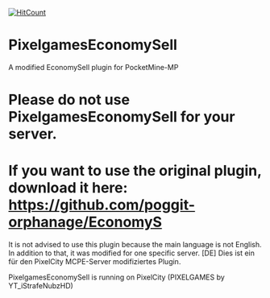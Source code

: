 [![HitCount](http://hits.dwyl.io/YTiStrafeNubzHD/PixelgamesEconomySell.svg)](http://hits.dwyl.io/YTiStrafeNubzHD/PixelgamesEconomySell)

# PixelgamesEconomySell

A modified EconomySell plugin for PocketMine-MP

# Please do not use PixelgamesEconomySell for your server.
# If you want to use the original plugin, download it here: https://github.com/poggit-orphanage/EconomyS

It is not advised to use this plugin because the main language is not English. In addition to that, it was modified for one specific server.
[DE] Dies ist ein für den PixelCity MCPE-Server modifiziertes Plugin.

PixelgamesEconomySell is running on PixelCity (PIXELGAMES by YT_iStrafeNubzHD)
